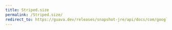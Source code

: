 ```yaml
---
title: Striped.size
permalink: /Striped.size/
redirect_to: https://guava.dev/releases/snapshot-jre/api/docs/com/google/common/util/concurrent/Striped.html#size--
---
```

